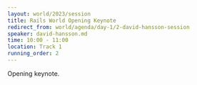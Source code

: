 ```yaml
---
layout: world/2023/session
title: Rails World Opening Keynote
redirect_from: world/agenda/day-1/2-david-hansson-session
speaker: david-hansson.md
time: 10:00 - 11:00
location: Track 1
running_order: 2
---
```


Opening keynote.
